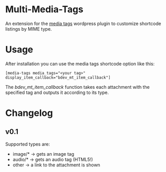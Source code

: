 Multi-Media-Tags
================

An extension for the [media tags](http://wordpress.org/extend/plugins/media-tags/) wordpress plugin to customize shortcode listings by MIME type.


Usage
=====

After installation you can use the media tags shortcode option like this:

	[media-tags media_tags="<your tag>" display_item_callback="bdev_mt_item_callback"]

The *bdev_mt_item_callback* function takes each attachment with the specified tag and outputs it according to its type.


Changelog
=========

v0.1
----

Supported types are:
  * image/* -> gets an image tag
  * audio/* -> gets an audio tag (HTML5!)
  * other -> a link to the attachment is shown
  
 


